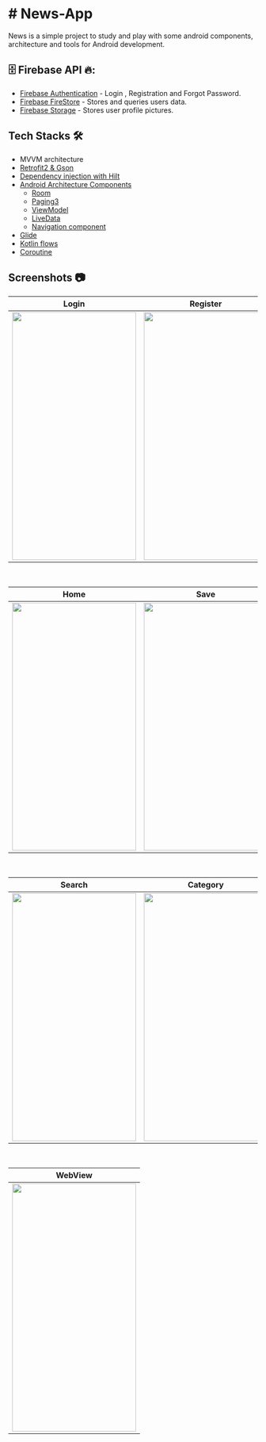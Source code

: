 # # News-App
News is a simple project to study and play with some android components, architecture and tools for Android development.

## 🗄 Firebase API 🔥:
* [Firebase Authentication](https://firebase.google.com/docs/auth) - Login , Registration and Forgot Password.
* [Firebase FireStore](https://firebase.google.com/docs/firestore) - Stores and queries users data.
* [Firebase Storage](https://firebase.google.com/docs/storage) - Stores user profile pictures.

## Tech Stacks 🛠️
* MVVM architecture
* [Retrofit2 & Gson](https://github.com/square/retrofit)
* [Dependency injection with Hilt](https://developer.android.com/training/dependency-injection/hilt-android)
* [Android Architecture Components](https://developer.android.com/topic/libraries/architecture)
  * [Room](https://developer.android.com/training/data-storage/room)
  * [Paging3](https://developer.android.com/topic/libraries/architecture/paging/v3-overview)
  * [ViewModel](https://developer.android.com/reference/androidx/lifecycle/ViewModel)
  * [LiveData](https://developer.android.com/topic/libraries/architecture/livedata)
  * [Navigation component](https://developer.android.com/guide/navigation)
* [Glide](https://github.com/bumptech/glide)
* [Kotlin flows](https://developer.android.com/kotlin/flow)
* [Coroutine](https://developer.android.com/kotlin/coroutines)


## Screenshots 📷

| Login | Register | Forgot password |
| ----- | -------- | --------------- |
|<img src="https://user-images.githubusercontent.com/105628110/231798224-2045cb32-dc4f-4108-b916-d25baa70153f.png" width="250" height="500"/>|<img src="https://user-images.githubusercontent.com/105628110/231800076-66613c67-a97d-44db-8f6c-ee0c7cd1afeb.png" width="250" height="500"/>|<img src="https://user-images.githubusercontent.com/105628110/231801622-9bc3f7f4-1e6b-4672-b554-f2de10c4dbac.png" width="250" height="500"/>

</br>

| Home | Save | Profile |
| ---- | ---- | ------- |
|<img src="https://user-images.githubusercontent.com/105628110/231800431-5c01b2b8-25b5-449d-9f7d-b61ff3676877.png" width="250" height="500"/>|<img src="https://user-images.githubusercontent.com/105628110/231800445-f7c8206e-443a-40a7-8440-2348025a12c9.png" width="250" height="500"/>|<img src="https://user-images.githubusercontent.com/105628110/231800459-a1b957af-0635-4008-b140-a80adc0a53ff.png" width="250" height="500"/>

</br>

| Search | Category | Details |
| ------ | -------- | ------- |
|<img src="https://user-images.githubusercontent.com/105628110/231802384-cfe0ecbc-415e-42ee-b234-0c6ff0310a5f.png" width="250" height="500"/>|<img src="https://user-images.githubusercontent.com/105628110/231802410-5069e556-3468-48b4-9b41-82d4a5944350.png" width="250" height="500"/>|<img src="https://user-images.githubusercontent.com/105628110/231802434-71cc5348-d02c-408a-808b-6295f2868474.png" width="250" height="500"/>

</br>

| WebView |
| ------- |
|<img src="https://user-images.githubusercontent.com/105628110/231803103-58a7b49e-aaa7-43cb-9ca9-e9ee72c50e3c.png" width="250" height="500"/>|

</br>

